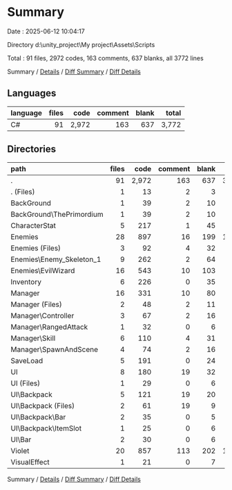 # Summary

Date : 2025-06-12 10:04:17

Directory d:\\unity_project\\My project\\Assets\\Scripts

Total : 91 files,  2972 codes, 163 comments, 637 blanks, all 3772 lines

Summary / [Details](details.md) / [Diff Summary](diff.md) / [Diff Details](diff-details.md)

## Languages
| language | files | code | comment | blank | total |
| :--- | ---: | ---: | ---: | ---: | ---: |
| C# | 91 | 2,972 | 163 | 637 | 3,772 |

## Directories
| path | files | code | comment | blank | total |
| :--- | ---: | ---: | ---: | ---: | ---: |
| . | 91 | 2,972 | 163 | 637 | 3,772 |
| . (Files) | 1 | 13 | 2 | 3 | 18 |
| BackGround | 1 | 39 | 2 | 10 | 51 |
| BackGround\\ThePrimordium | 1 | 39 | 2 | 10 | 51 |
| CharacterStat | 5 | 217 | 1 | 45 | 263 |
| Enemies | 28 | 897 | 16 | 199 | 1,112 |
| Enemies (Files) | 3 | 92 | 4 | 32 | 128 |
| Enemies\\Enemy_Skeleton_1 | 9 | 262 | 2 | 64 | 328 |
| Enemies\\EvilWizard | 16 | 543 | 10 | 103 | 656 |
| Inventory | 6 | 226 | 0 | 35 | 261 |
| Manager | 16 | 331 | 10 | 80 | 421 |
| Manager (Files) | 2 | 48 | 2 | 11 | 61 |
| Manager\\Controller | 3 | 67 | 2 | 16 | 85 |
| Manager\\RangedAttack | 1 | 32 | 0 | 6 | 38 |
| Manager\\Skill | 6 | 110 | 4 | 31 | 145 |
| Manager\\SpawnAndScene | 4 | 74 | 2 | 16 | 92 |
| SaveLoad | 5 | 191 | 0 | 24 | 215 |
| UI | 8 | 180 | 19 | 32 | 231 |
| UI (Files) | 1 | 29 | 0 | 6 | 35 |
| UI\\Backpack | 5 | 121 | 19 | 20 | 160 |
| UI\\Backpack (Files) | 2 | 61 | 19 | 9 | 89 |
| UI\\Backpack\\Bar | 2 | 35 | 0 | 5 | 40 |
| UI\\Backpack\\ItemSlot | 1 | 25 | 0 | 6 | 31 |
| UI\\Bar | 2 | 30 | 0 | 6 | 36 |
| Violet | 20 | 857 | 113 | 202 | 1,172 |
| VisualEffect | 1 | 21 | 0 | 7 | 28 |

Summary / [Details](details.md) / [Diff Summary](diff.md) / [Diff Details](diff-details.md)